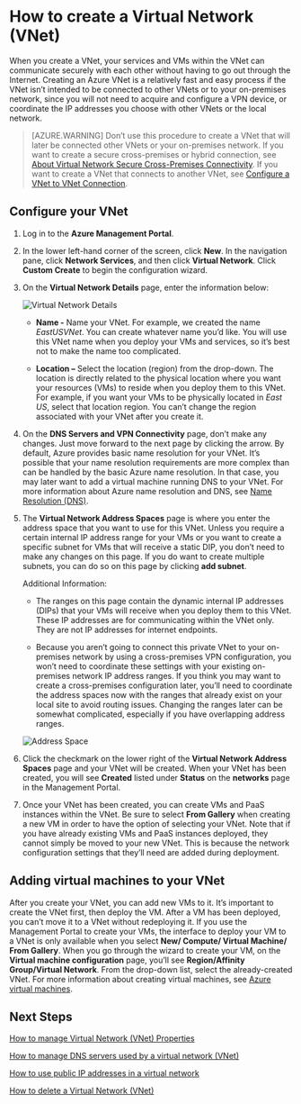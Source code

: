 <properties 
   pageTitle="How to create a Virtual Network (VNet)"
   description="Learn how to create a virtual network (VNet)"
   services="traffic-manager"
   documentationCenter="na"
   authors="telmosampaio"
   manager="carolz"
   editor="tysonn" />
<tags 
   ms.service="virtual-network"
   ms.devlang="na"
   ms.topic="article"
   ms.tgt_pltfrm="na"
   ms.workload="infrastructure-services"
   ms.date="05/29/2015"
   ms.author="telmos" />

# How to create a Virtual Network (VNet)

When you create a VNet, your services and VMs within the VNet can communicate securely with each other without having to go out through the Internet. Creating an Azure VNet is a relatively fast and easy process if the VNet isn’t intended to be connected to other VNets or to your on-premises network, since you will not need to acquire and configure a VPN device, or coordinate the IP addresses you choose with other VNets or the local network.

>[AZURE.WARNING] Don’t use this procedure to create a VNet that will later be connected other VNets or your on-premises network. If you want to create a secure cross-premises or hybrid connection, see [About Virtual Network Secure Cross-Premises Connectivity](https://msdn.microsoft.com/en-us/library/azure/dn133798.aspx). If you want to create a VNet that connects to another VNet, see [Configure a VNet to VNet Connection](https://msdn.microsoft.com/en-us/library/azure/dn690122.aspx).

## Configure your VNet

1. Log in to the **Azure Management Portal**.

1. In the lower left-hand corner of the screen, click **New**. In the navigation pane, click **Network Services**, and then click **Virtual Network**. Click **Custom Create** to begin the configuration wizard.

1. On the **Virtual Network Details** page, enter the information below:

	![Virtual Network Details](./media/virtual-network-create-vnet/IC736054.png)

	- **Name -** Name your VNet. For example, we created the name *EastUSVNet*. You can create whatever name you’d like. You will use this VNet name when you deploy your VMs and services, so it’s best not to make the name too complicated.

	- **Location –** Select the location (region) from the drop-down. The location is directly related to the physical location where you want your resources (VMs) to reside when you deploy them to this VNet. For example, if you want your VMs to be physically located in *East US*, select that location region. You can’t change the region associated with your VNet after you create it.

1. On the **DNS Servers and VPN Connectivity** page, don’t make any changes. Just move forward to the next page by clicking the arrow. By default, Azure provides basic name resolution for your VNet. It’s possible that your name resolution requirements are more complex than can be handled by the basic Azure name resolution. In that case, you may later want to add a virtual machine running DNS to your VNet. For more information about Azure name resolution and DNS, see [Name Resolution (DNS)](https://msdn.microsoft.com/library/azure/jj156088.aspx).

1. The **Virtual Network Address Spaces** page is where you enter the address space that you want to use for this VNet. Unless you require a certain internal IP address range for your VMs or you want to create a specific subnet for VMs that will receive a static DIP, you don’t need to make any changes on this page. If you do want to create multiple subnets, you can do so on this page by clicking **add subnet**.

	Additional Information: 

	- The ranges on this page contain the dynamic internal IP addresses (DIPs) that your VMs will receive when you deploy them to this VNet. These IP addresses are for communicating within the VNet only. They are not IP addresses for internet endpoints.

	- Because you aren’t going to connect this private VNet to your on-premises network by using a cross-premises VPN configuration, you won’t need to coordinate these settings with your existing on-premises network IP address ranges. If you think you may want to create a cross-premises configuration later, you’ll need to coordinate the address spaces now with the ranges that already exist on your local site to avoid routing issues. Changing the ranges later can be somewhat complicated, especially if you have overlapping address ranges.

	![Address Space](./media/virtual-network-create-vnet/IC716778.png)

1. Click the checkmark on the lower right of the **Virtual Network Address Spaces** page and your VNet will be created. When your VNet has been created, you will see **Created** listed under **Status** on the **networks** page in the Management Portal.

1. Once your VNet has been created, you can create VMs and PaaS instances within the VNet. Be sure to select **From Gallery** when creating a new VM in order to have the option of selecting your VNet. Note that if you have already existing VMs and PaaS instances deployed, they cannot simply be moved to your new VNet. This is because the network configuration settings that they’ll need are added during deployment.

## Adding virtual machines to your VNet

After you create your VNet, you can add new VMs to it. It’s important to create the VNet first, then deploy the VM. After a VM has been deployed, you can’t move it to a VNet without redeploying it. If you use the Management Portal to create your VMs, the interface to deploy your VM to a VNet is only available when you select **New/ Compute/ Virtual Machine/  From Gallery**. When you go through the wizard to create your VM, on the **Virtual machine configuration** page, you’ll see **Region/Affinity Group/Virtual Network**. From the drop-down list, select the already-created VNet. For more information about creating virtual machines, see [Azure virtual machines](../virtual-machines).

## Next Steps

[How to manage Virtual Network (VNet) Properties](../articles/virtual-network-settings)

[How to manage DNS servers used by a virtual network (VNet)](../articles/virtual-network-manage-dns-in-vnet)

[How to use public IP addresses in a virtual network](../articles/virtual-network-public-ip-within-vnet)

[How to delete a Virtual Network (VNet)](../articles/virtual-network-delete-vnet)
